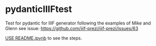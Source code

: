 # pydanticIIIFtest
Test for pydantic for IIIF generator following the examples of Mike and Glenn see issue: 
https://github.com/iiif-prezi/iiif-prezi/issues/63

[USE README.ipynb](https://github.com/giacomomarchioro/pydanticIIIFtest/blob/main/README.ipynb)  to see the steps.

